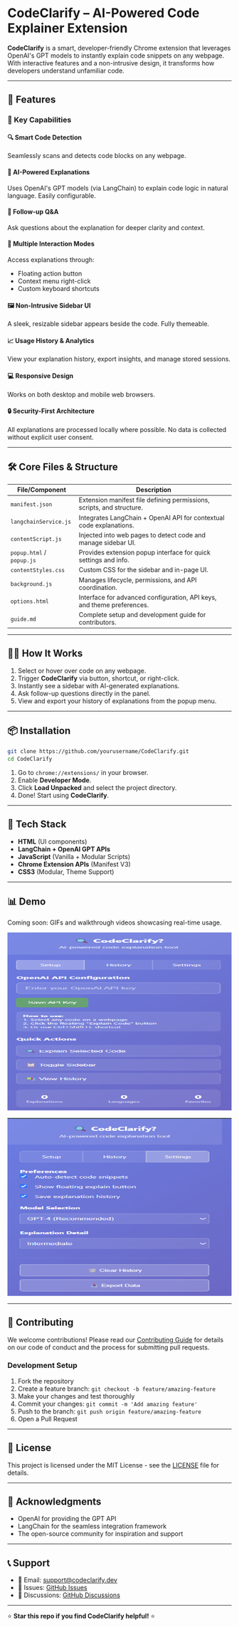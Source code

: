 # CodeClarify – AI-Powered Code Explainer Extension

**CodeClarify** is a smart, developer-friendly Chrome extension that leverages OpenAI's GPT models to instantly explain code snippets on any webpage. With interactive features and a non-intrusive design, it transforms how developers understand unfamiliar code.

---

## 🚀 Features

### 🎯 Key Capabilities

#### 🔍 Smart Code Detection

Seamlessly scans and detects code blocks on any webpage.

#### 🤖 AI-Powered Explanations

Uses OpenAI's GPT models (via LangChain) to explain code logic in natural language. Easily configurable.

#### 🧠 Follow-up Q&A

Ask questions about the explanation for deeper clarity and context.

#### 🧩 Multiple Interaction Modes

Access explanations through:

- Floating action button
- Context menu right-click
- Custom keyboard shortcuts

#### 🖼️ Non-Intrusive Sidebar UI

A sleek, resizable sidebar appears beside the code. Fully themeable.

#### 📈 Usage History & Analytics

View your explanation history, export insights, and manage stored sessions.

#### 💻 Responsive Design

Works on both desktop and mobile web browsers.

#### 🔒 Security-First Architecture

All explanations are processed locally where possible. No data is collected without explicit user consent.

---

## 🛠️ Core Files & Structure

| File/Component            | Description                                                            |
| ------------------------- | ---------------------------------------------------------------------- |
| `manifest.json`           | Extension manifest file defining permissions, scripts, and structure.  |
| `langchainService.js`     | Integrates LangChain + OpenAI API for contextual code explanations.    |
| `contentScript.js`        | Injected into web pages to detect code and manage sidebar UI.          |
| `popup.html` / `popup.js` | Provides extension popup interface for quick settings and info.        |
| `contentStyles.css`       | Custom CSS for the sidebar and in-page UI.                             |
| `background.js`           | Manages lifecycle, permissions, and API coordination.                  |
| `options.html`            | Interface for advanced configuration, API keys, and theme preferences. |
| `guide.md`                | Complete setup and development guide for contributors.                 |

---

## 🧑‍💻 How It Works

1. Select or hover over code on any webpage.
2. Trigger **CodeClarify** via button, shortcut, or right-click.
3. Instantly see a sidebar with AI-generated explanations.
4. Ask follow-up questions directly in the panel.
5. View and export your history of explanations from the popup menu.

---

## 📦 Installation

```bash
git clone https://github.com/yourusername/CodeClarify.git
cd CodeClarify
```

1. Go to `chrome://extensions/` in your browser.
2. Enable **Developer Mode**.
3. Click **Load Unpacked** and select the project directory.
4. Done! Start using **CodeClarify**.

---

## 🧩 Tech Stack

- **HTML** (UI components)
- **LangChain + OpenAI GPT APIs**
- **JavaScript** (Vanilla + Modular Scripts)
- **Chrome Extension APIs** (Manifest V3)
- **CSS3** (Modular, Theme Support)

---

## 📊 Demo

Coming soon: GIFs and walkthrough videos showcasing real-time usage.

<p align="center">
  <img src="assets/demo1.png" width="700" height="400" alt="Demo 1"/>
</p>

<p align="center">
  <img src="assets/demo2.png" width="700" height="400" alt="Demo 2"/>
</p>

---

## 🤝 Contributing

We welcome contributions! Please read our [Contributing Guide](CONTRIBUTING.md) for details on our code of conduct and the process for submitting pull requests.

### Development Setup

1. Fork the repository
2. Create a feature branch: `git checkout -b feature/amazing-feature`
3. Make your changes and test thoroughly
4. Commit your changes: `git commit -m 'Add amazing feature'`
5. Push to the branch: `git push origin feature/amazing-feature`
6. Open a Pull Request

---

## 📝 License

This project is licensed under the MIT License - see the [LICENSE](LICENSE) file for details.

---

## 🙏 Acknowledgments

- OpenAI for providing the GPT API
- LangChain for the seamless integration framework
- The open-source community for inspiration and support

---

## 📞 Support

- 📧 Email: support@codeclarify.dev
- 🐛 Issues: [GitHub Issues](https://github.com/yourusername/CodeClarify/issues)
- 💬 Discussions: [GitHub Discussions](https://github.com/yourusername/CodeClarify/discussions)

---

⭐ **Star this repo if you find CodeClarify helpful!** ⭐
